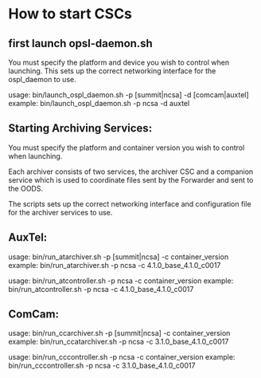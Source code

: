 # How to start CSCs

## first launch opsl-daemon.sh

You must specify the platform and device you wish to control when launching.
This sets up the correct networking interface for the ospl_daemon to use.

usage: bin/launch_ospl_daemon.sh -p [summit|ncsa] -d [comcam|auxtel]
example: bin/launch_ospl_daemon.sh -p ncsa -d auxtel

## Starting Archiving Services:

You must specify the platform and container version you wish to control when launching.

Each archiver consists of two services, the archiver CSC and a companion service which 
is used to coordinate files sent by the Forwarder and sent to the OODS.

The scripts sets up the correct networking interface and configuration file for the archiver 
services to use.

## AuxTel:

usage: bin/run_atarchiver.sh -p [summit|ncsa] -c container_version
example: bin/run_atarchiver.sh -p ncsa -c 4.1.0_base_4.1.0_c0017

usage: bin/run_atcontroller.sh -p ncsa -c container_version
example: bin/run_atcontroller.sh -p ncsa -c 4.1.0_base_4.1.0_c0017

## ComCam:

usage: bin/run_ccarchiver.sh -p [summit|ncsa] -c container_version
example: bin/run_ccatarchiver.sh -p ncsa -c 3.1.0_base_4.1.0_c0017

usage: bin/run_cccontroller.sh -p ncsa -c container_version
example: bin/run_cccontroller.sh -p ncsa -c 3.1.0_base_4.1.0_c0017
